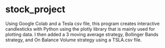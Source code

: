 # stock_project
Using Google Colab and a Tesla csv file, this program creates interactive candlesticks with Python using the plotly library that is mainly used for plotting data. I then added a 3 moving average strategy, Bollinger Bands strategy, and On Balance Volume strategy using a TSLA.csv file. 
